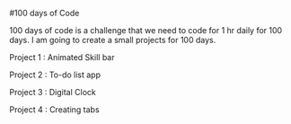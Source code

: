 #100 days of Code

100 days of code is a challenge that we need to code for 1 hr daily for 100 days.
I am going to create a small projects for 100 days.

Project 1 : Animated Skill bar

Project 2 : To-do list app

Project 3 : Digital Clock

Project 4 : Creating tabs